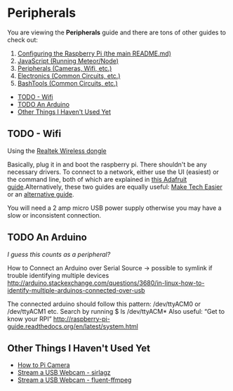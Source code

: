 # Peripherals

You are viewing the **Peripherals** guide and there are tons of other guides to check out:

1. [Configuring the Raspberry Pi (the main README.md)](JavaScript.md)
2. [JavaScript (Running Meteor/Node)](JavaScript.md)
3. [Peripherals (Cameras, Wifi, etc.)](Peripherals.md)
4. [Electronics (Common Circuits, etc.)](Electronics.md)
5. [BashTools (Common Circuits, etc.)](BashTools.md)

<!-- MarkdownTOC depth="6" autolink="true" bracket="round" -->

- [TODO - Wifi](#todo---wifi)
- [TODO An Arduino](#todo-an-arduino)
- [Other Things I Haven't Used Yet](#other-things-i-havent-used-yet)

<!-- /MarkdownTOC -->

## TODO - Wifi

Using the [Realtek Wireless dongle]()

Basically, plug it in and boot the raspberry pi. There shouldn't be any necessary drivers. To connect to a network, either use the UI (easiest) or the command line, both of which are explained in [this Adafruit guide](https://learn.adafruit.com/adafruits-raspberry-pi-lesson-3-network-setup?view=all).Alternatively, these two guides are equally useful:
[Make Tech Easier](https://www.maketecheasier.com/setup-wifi-on-raspberry-pi/) or an [alternative guide](http://weworkweplay.com/play/automatically-connect-a-raspberry-pi-to-a-wifi-network/).

You will need a 2 amp micro USB power supply otherwise you may have a slow or inconsistent connection.

## TODO An Arduino

*I guess this counts as a peripheral?*

How to Connect an Arduino over Serial
Source -> possible to symlink if trouble identifying multiple devices
http://arduino.stackexchange.com/questions/3680/in-linux-how-to-identify-multiple-arduinos-connected-over-usb

The connected arduino should follow this pattern: /dev/ttyACM0 or /dev/ttyACM1 etc.
Search by running $ ls /dev/ttyACM*
Also useful: “Get to know your RPI”
http://raspberry-pi-guide.readthedocs.org/en/latest/system.html

## Other Things I Haven't Used Yet

- [How to Pi Camera](https://github.com/raspberrypilearning/guides/blob/master/camera/README.md)
- [Stream a USB Webcam - sirlagz](http://sirlagz.net/2013/01/07/how-to-stream-a-webcam-from-the-raspberry-pi-part-3/)
- [Stream a USB Webcam - fluent-ffmpeg](https://github.com/fluent-ffmpeg/node-fluent-ffmpeg)

